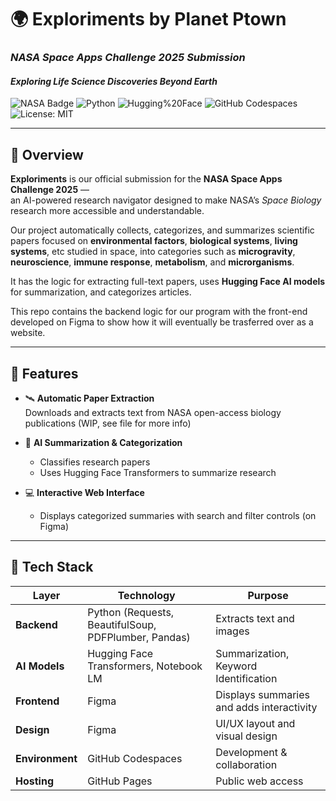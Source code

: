 # 🌍 Exploriments by Planet Ptown  
### *NASA Space Apps Challenge 2025 Submission* 
#### *Exploring Life Science Discoveries Beyond Earth*

![NASA Badge](https://img.shields.io/badge/NASA%20Space%20Apps-2025-blue?style=for-the-badge&logo=nasa)
![Python](https://img.shields.io/badge/Python-3.10%2B-yellow?style=for-the-badge&logo=python)
![Hugging%20Face](https://img.shields.io/badge/AI%20Powered%20by-Hugging%20Face-orange?style=for-the-badge&logo=huggingface)
![GitHub Codespaces](https://img.shields.io/badge/Built%20in-GitHub%20Codespaces-purple?style=for-the-badge&logo=github)
![License: MIT](https://img.shields.io/badge/License-MIT-green?style=for-the-badge)

---

## 🌌 Overview

**Exploriments** is our official submission for the **NASA Space Apps Challenge 2025** —  
an AI-powered research navigator designed to make NASA’s *Space Biology* research more accessible and understandable.  

Our project automatically collects, categorizes, and summarizes scientific papers focused on **environmental factors**, **biological systems**, **living systems**, etc studied in space, into categories such as **microgravity**, **neuroscience**, **immune response**, **metabolism**, and **microrganisms**.  

It has the logic for extracting full-text papers, uses **Hugging Face AI models** for summarization, and categorizes articles. 

This repo contains the backend logic for our program with the front-end developed on Figma to show how it will eventually be trasferred over as a website. 

---

## 🚀 Features

- 🛰️ **Automatic Paper Extraction**  
  Downloads and extracts text from NASA open-access biology publications (WIP, see file for more info)

- 🧠 **AI Summarization & Categorization**  
  - Classifies research papers 
  - Uses Hugging Face Transformers to summarize research

- 💻 **Interactive Web Interface**  
  - Displays categorized summaries with search and filter controls (on Figma)

---

## 🧩 Tech Stack

| Layer | Technology | Purpose |
|--------|-------------|----------|
| **Backend** | Python (Requests, BeautifulSoup, PDFPlumber, Pandas) | Extracts text and images |
| **AI Models** | Hugging Face Transformers, Notebook LM | Summarization, Keyword Identification |
| **Frontend** | Figma | Displays summaries and adds interactivity |
| **Design** | Figma | UI/UX layout and visual design |
| **Environment** | GitHub Codespaces | Development & collaboration |
| **Hosting** | GitHub Pages | Public web access |

